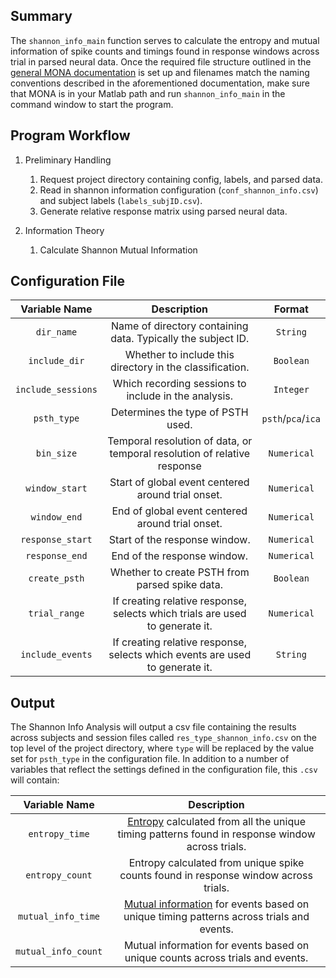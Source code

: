 ## Summary

The `shannon_info_main` function serves to calculate the entropy and mutual information of spike counts and timings found in response windows across trial in parsed neural data. Once the required file structure outlined in the [general MONA documentation](https://github.com/NeuralStorm/docs/tree/kev-rewrites/offline_analysis) is set up and filenames match the naming conventions described in the aforementioned documentation, make sure that MONA is in your Matlab path and run `shannon_info_main` in the command window to start the program.

## Program Workflow

1. Preliminary Handling
    1. Request project directory containing config, labels, and parsed data.
    2. Read in shannon information configuration (`conf_shannon_info.csv`) and subject labels (`labels_subjID.csv`).
    3. Generate relative response matrix using parsed neural data.

2. Information Theory
    1. Calculate Shannon Mutual Information

## Configuration File

|Variable Name|Description| Format |
|:-----------:|:--:| :----------:|
|`dir_name`|Name of directory containing data. Typically the subject ID.|`String`
|`include_dir`|Whether to include this directory in the classification.|`Boolean`
|`include_sessions`|Which recording sessions to include in the analysis.|`Integer`
|`psth_type`|Determines the type of PSTH used.|`psth`/`pca`/`ica`
|`bin_size`|Temporal resolution of data, or temporal resolution of relative response|`Numerical`
|`window_start`|Start of global event centered around trial onset.|`Numerical`
|`window_end`|End of global event centered around trial onset.|`Numerical`
|`response_start`|Start of the response window.|`Numerical`
|`response_end`|End of the response window.|`Numerical`
|`create_psth`|Whether to create PSTH from parsed spike data.|`Boolean`
|`trial_range`|If creating relative response, selects which trials are used to generate it.|`Numerical`
|`include_events`|If creating relative response, selects which events are used to generate it.|`String`

## Output

The Shannon Info Analysis will output a csv file containing the results across subjects and session files called `res_type_shannon_info.csv` on the top level of the project directory, where `type` will be replaced by the value set for `psth_type` in the configuration file. In addition to a number of variables that reflect the settings defined in the configuration file, this `.csv` will contain:

|Variable Name| Description |
|:-----------:| :----------:|
|`entropy_time`|[Entropy](https://en.wikipedia.org/wiki/Entropy_(information_theory)) calculated from all the unique timing patterns found in response window across trials.|
|`entropy_count`|Entropy calculated from unique spike counts found in response window across trials.|
|`mutual_info_time`|[Mutual information](https://en.wikipedia.org/wiki/Mutual_information) for events based on unique timing patterns across trials and events.|
|`mutual_info_count`|Mutual information for events based on unique counts across trials and events.|
